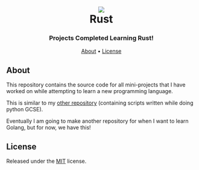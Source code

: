 <h1 align="center">
  <br>
  <a href="https://github.com/PenPow"><img src="https://ss.penpow.dev/i/3kAa1m.png"></a>
  <br>
  Rust
  <br>
</h1>

<h3 align=center>Projects Completed Learning Rust!</a></h3>

<p align="center">
  <a href="#about">About</a>
  •
  <a href="#license">License</a>

</p>

## About

This repository contains the source code for all mini-projects that I have worked on while attempting to learn a new programming language.

This is similar to my [other repository](https://github.com/PenPow/PythonScripts) (containing scripts written while doing python GCSE).

Eventually I am going to make another repository for when I want to learn Golang, but for now, we have this!

## License

Released under the [MIT](LICENSE) license.